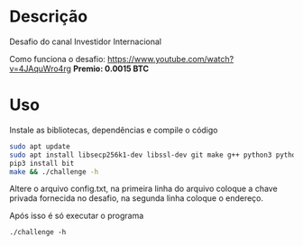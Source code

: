 
# Descrição

Desafio do canal Investidor Internacional

Como funciona o desafio: https://www.youtube.com/watch?v=4JAquWro4rg
<strong>Premio: 0.0015 BTC</strong>

# Uso

Instale as bibliotecas, dependências e compile o código
```bash
sudo apt update
sudo apt install libsecp256k1-dev libssl-dev git make g++ python3 python3-pip -y
pip3 install bit
make && ./challenge -h
```

Altere o arquivo config.txt, na primeira linha do arquivo coloque a chave privada fornecida no desafio, na segunda linha coloque o endereço.

Após isso é só executar o programa

`./challenge -h`

    
